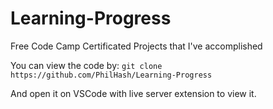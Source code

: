 # Learning-Progress
Free Code Camp Certificated Projects that I've accomplished

You can view the code by: `git clone https://github.com/PhilHash/Learning-Progress`

And open it on VSCode with live server extension to view it.
     
     
